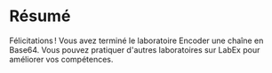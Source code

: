 # Résumé

Félicitations ! Vous avez terminé le laboratoire Encoder une chaîne en Base64. Vous pouvez pratiquer d'autres laboratoires sur LabEx pour améliorer vos compétences.
